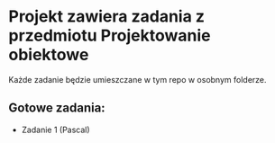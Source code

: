 # Projekt zawiera zadania z przedmiotu Projektowanie obiektowe
Każde zadanie będzie umieszczane w tym repo w osobnym folderze.

## Gotowe zadania:
- Zadanie 1 (Pascal)
